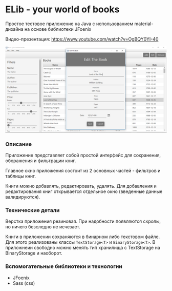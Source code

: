 # ELib - your world of books

Простое тестовое приложение на Java с использованием material-дизайна на основе библиотеки JFoenix

Видео-презентация: <a href="https://www.youtube.com/watch?v=OgBQY0YI-40">https://www.youtube.com/watch?v=OgBQY0YI-40</a>

<img src="./presentation/screenshot1.png" />

### Описание

Приложение представляет собой простой интерфейс для сохранения, оборажения и фильтрации книг.

Главное окно приложения состоит из 2 основных частей - фильтров и таблицы книг.

Книги можно добавлять, редактировать, удалять. Для добавления и 
редактирования книг открывается отдельное окно (введенные данные валидируются).

### Технические детали

Верстка приложения резиновая. При надобности появляются скролы, 
но ничего безследно не исчезает.

Книги в приложении сохраняются в бинарном либо текстовом файле. Для этого 
реализованы классы `TextStorage<T>` и `BinaryStorage<T>`. В приложнеии свободно 
можно менять тип хранилища с TextStorage на BinaryStorage и наоборот.

### Вспомогательные библиотеки и технологии

- JFoenix
- Sass (css)
